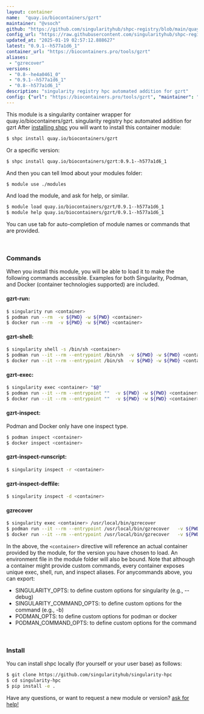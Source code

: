 ```yaml
---
layout: container
name:  "quay.io/biocontainers/gzrt"
maintainer: "@vsoch"
github: "https://github.com/singularityhub/shpc-registry/blob/main/quay.io/biocontainers/gzrt/container.yaml"
config_url: "https://raw.githubusercontent.com/singularityhub/shpc-registry/main/quay.io/biocontainers/gzrt/container.yaml"
updated_at: "2025-01-19 02:57:12.888627"
latest: "0.9.1--h577a1d6_1"
container_url: "https://biocontainers.pro/tools/gzrt"
aliases:
 - "gzrecover"
versions:
 - "0.8--he4a0461_0"
 - "0.9.1--h577a1d6_1"
 - "0.8--h577a1d6_1"
description: "singularity registry hpc automated addition for gzrt"
config: {"url": "https://biocontainers.pro/tools/gzrt", "maintainer": "@vsoch", "description": "singularity registry hpc automated addition for gzrt", "latest": {"0.9.1--h577a1d6_1": "sha256:361c21f1cceb56313cbef06c7880503c39c54abc8def7c490509158b57d450c2"}, "tags": {"0.8--he4a0461_0": "sha256:1486d96c1fe956ef9689d356657ee33e573061ecad2468897d84b1fad4fdf7aa", "0.9.1--h577a1d6_1": "sha256:361c21f1cceb56313cbef06c7880503c39c54abc8def7c490509158b57d450c2", "0.8--h577a1d6_1": "sha256:0ef24d19bf72b2144f89f5d0853735435dc05ae21b69dfed0e09ebd7261adcf3"}, "docker": "quay.io/biocontainers/gzrt", "aliases": {"gzrecover": "/usr/local/bin/gzrecover"}}
---
```


This module is a singularity container wrapper for quay.io/biocontainers/gzrt.
singularity registry hpc automated addition for gzrt
After [installing shpc](#install) you will want to install this container module:


```bash
$ shpc install quay.io/biocontainers/gzrt
```

Or a specific version:

```bash
$ shpc install quay.io/biocontainers/gzrt:0.9.1--h577a1d6_1
```

And then you can tell lmod about your modules folder:

```bash
$ module use ./modules
```

And load the module, and ask for help, or similar.

```bash
$ module load quay.io/biocontainers/gzrt/0.9.1--h577a1d6_1
$ module help quay.io/biocontainers/gzrt/0.9.1--h577a1d6_1
```

You can use tab for auto-completion of module names or commands that are provided.

<br>

### Commands

When you install this module, you will be able to load it to make the following commands accessible.
Examples for both Singularity, Podman, and Docker (container technologies supported) are included.

#### gzrt-run:

```bash
$ singularity run <container>
$ podman run --rm  -v ${PWD} -w ${PWD} <container>
$ docker run --rm  -v ${PWD} -w ${PWD} <container>
```

#### gzrt-shell:

```bash
$ singularity shell -s /bin/sh <container>
$ podman run --it --rm --entrypoint /bin/sh  -v ${PWD} -w ${PWD} <container>
$ docker run --it --rm --entrypoint /bin/sh  -v ${PWD} -w ${PWD} <container>
```

#### gzrt-exec:

```bash
$ singularity exec <container> "$@"
$ podman run --it --rm --entrypoint ""  -v ${PWD} -w ${PWD} <container> "$@"
$ docker run --it --rm --entrypoint ""  -v ${PWD} -w ${PWD} <container> "$@"
```

#### gzrt-inspect:

Podman and Docker only have one inspect type.

```bash
$ podman inspect <container>
$ docker inspect <container>
```

#### gzrt-inspect-runscript:

```bash
$ singularity inspect -r <container>
```

#### gzrt-inspect-deffile:

```bash
$ singularity inspect -d <container>
```


#### gzrecover

```bash
$ singularity exec <container> /usr/local/bin/gzrecover
$ podman run --it --rm --entrypoint /usr/local/bin/gzrecover   -v ${PWD} -w ${PWD} <container> -c " $@"
$ docker run --it --rm --entrypoint /usr/local/bin/gzrecover   -v ${PWD} -w ${PWD} <container> -c " $@"
```



In the above, the `<container>` directive will reference an actual container provided
by the module, for the version you have chosen to load. An environment file in the
module folder will also be bound. Note that although a container
might provide custom commands, every container exposes unique exec, shell, run, and
inspect aliases. For anycommands above, you can export:

 - SINGULARITY_OPTS: to define custom options for singularity (e.g., --debug)
 - SINGULARITY_COMMAND_OPTS: to define custom options for the command (e.g., -b)
 - PODMAN_OPTS: to define custom options for podman or docker
 - PODMAN_COMMAND_OPTS: to define custom options for the command

<br>

### Install

You can install shpc locally (for yourself or your user base) as follows:

```bash
$ git clone https://github.com/singularityhub/singularity-hpc
$ cd singularity-hpc
$ pip install -e .
```

Have any questions, or want to request a new module or version? [ask for help!](https://github.com/singularityhub/singularity-hpc/issues)